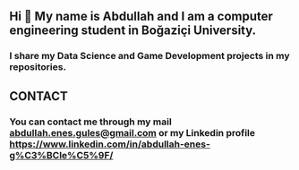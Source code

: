 ## Hi 👋 My name is Abdullah and I am a computer engineering student in Boğaziçi University. 
### I share my Data Science and Game Development projects in my repositories. 

## CONTACT
### You can contact me through my mail abdullah.enes.gules@gmail.com or my Linkedin profile https://www.linkedin.com/in/abdullah-enes-g%C3%BCle%C5%9F/

<!--
**Abdusshh/Abdusshh** is a ✨ _special_ ✨ repository because its `README.md` (this file) appears on your GitHub profile.

Here are some ideas to get you started:

- 🔭 I’m currently working on ...
- 🌱 I’m currently learning ...
- 👯 I’m looking to collaborate on ...
- 🤔 I’m looking for help with ...
- 💬 Ask me about ...
- 📫 How to reach me: ...
- 😄 Pronouns: ...
- ⚡ Fun fact: ...
-->
